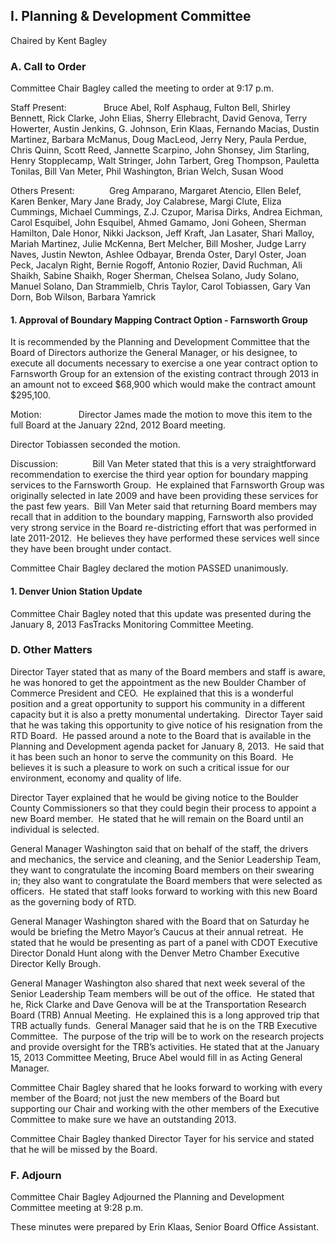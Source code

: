 ## I. Planning & Development Committee

Chaired by Kent Bagley

### A. Call to Order

Committee Chair Bagley called the meeting to order at 9:17 p.m.

Staff Present:               Bruce Abel, Rolf Asphaug, Fulton Bell, Shirley Bennett, Rick Clarke, John Elias, Sherry Ellebracht, David Genova, Terry Howerter, Austin Jenkins, G. Johnson, Erin Klaas, Fernando Macias, Dustin Martinez, Barbara McManus, Doug MacLeod, Jerry Nery, Paula Perdue, Chris Quinn, Scott Reed, Jannette Scarpino, John Shonsey, Jim Starling, Henry Stopplecamp, Walt Stringer, John Tarbert, Greg Thompson, Pauletta Tonilas, Bill Van Meter, Phil Washington, Brian Welch, Susan Wood

Others Present:              Greg Amparano, Margaret Atencio, Ellen Belef, Karen Benker, Mary Jane Brady, Joy Calabrese, Margi Clute, Eliza Cummings, Michael Cummings, Z.J. Czupor, Marisa Dirks, Andrea Eichman, Carol Esquibel, John Esquibel, Ahmed Gamamo, Joni Goheen, Sherman Hamilton, Dale Honor, Nikki Jackson, Jeff Kraft, Jan Lasater, Shari Malloy, Mariah Martinez, Julie McKenna, Bert Melcher, Bill Mosher, Judge Larry Naves, Justin Newton, Ashlee Odbayar, Brenda Oster, Daryl Oster, Joan Peck, Jacalyn Right, Bernie Rogoff, Antonio Rozier, David Ruchman, Ali Shaikh, Sabine Shaikh, Roger Sherman, Chelsea Solano, Judy Solano, Manuel Solano, Dan Strammielb, Chris Taylor, Carol Tobiassen, Gary Van Dorn, Bob Wilson, Barbara Yamrick

#### 1. Approval of Boundary Mapping Contract Option - Farnsworth Group

It is recommended by the Planning and Development Committee that the Board of Directors authorize the General Manager, or his designee, to execute all documents necessary to exercise a one year contract option to Farnsworth Group for an extension of the existing contract through 2013 in an amount not to exceed $68,900 which would make the contract amount $295,100.

Motion:               Director James made the motion to move this item to the full Board at the January 22nd, 2012 Board meeting.

Director Tobiassen seconded the motion.

Discussion:              Bill Van Meter stated that this is a very straightforward recommendation to exercise the third year option for boundary mapping services to the Farnsworth Group.  He explained that Farnsworth Group was originally selected in late 2009 and have been providing these services for the past few years.  Bill Van Meter said that returning Board members may recall that in addition to the boundary mapping, Farnsworth also provided very strong service in the Board re-districting effort that was performed in late 2011-2012.  He believes they have performed these services well since they have been brought under contact.

Committee Chair Bagley declared the motion PASSED unanimously.

#### 1. Denver Union Station Update

Committee Chair Bagley noted that this update was presented during the January 8, 2013 FasTracks Monitoring Committee Meeting.

### D. Other Matters

Director Tayer stated that as many of the Board members and staff is aware, he was honored to get the appointment as the new Boulder Chamber of Commerce President and CEO.  He explained that this is a wonderful position and a great opportunity to support his community in a different capacity but it is also a pretty monumental undertaking.  Director Tayer said that he was taking this opportunity to give notice of his resignation from the RTD Board.  He passed around a note to the Board that is available in the Planning and Development agenda packet for January 8, 2013.  He said that it has been such an honor to serve the community on this Board.  He believes it is such a pleasure to work on such a critical issue for our environment, economy and quality of life.

Director Tayer explained that he would be giving notice to the Boulder County Commissioners so that they could begin their process to appoint a new Board member.  He stated that he will remain on the Board until an individual is selected.

General Manager Washington said that on behalf of the staff, the drivers and mechanics, the service and cleaning, and the Senior Leadership Team, they want to congratulate the incoming Board members on their swearing in; they also want to congratulate the Board members that were selected as officers.  He stated that staff looks forward to working with this new Board as the governing body of RTD.

General Manager Washington shared with the Board that on Saturday he would be briefing the Metro Mayor’s Caucus at their annual retreat.  He stated that he would be presenting as part of a panel with CDOT Executive Director Donald Hunt along with the Denver Metro Chamber Executive Director Kelly Brough.

General Manager Washington also shared that next week several of the Senior Leadership Team members will be out of the office.  He stated that he, Rick Clarke and Dave Genova will be at the Transportation Research Board (TRB) Annual Meeting.  He explained this is a long approved trip that TRB actually funds.  General Manager said that he is on the TRB Executive Committee.  The purpose of the trip will be to work on the research projects and provide oversight for the TRB’s activities.  He stated that at the January 15, 2013 Committee Meeting, Bruce Abel would fill in as Acting General Manager.

Committee Chair Bagley shared that he looks forward to working with every member of the Board; not just the new members of the Board but supporting our Chair and working with the other members of the Executive Committee to make sure we have an outstanding 2013.

Committee Chair Bagley thanked Director Tayer for his service and stated that he will be missed by the Board.

### F. Adjourn

Committee Chair Bagley Adjourned the Planning and Development Committee meeting at 9:28 p.m.

These minutes were prepared by Erin Klaas, Senior Board Office Assistant.